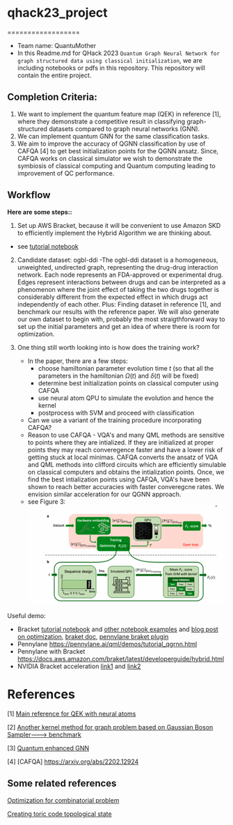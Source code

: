 # qhack23_project
==================
 - Team name: QuantuMother
 - In this Readme.md for QHack 2023 `Quantum Graph Neural Network for graph structured data using classical initialization`, we are including notebooks or pdfs in this repository. This repository will contain the entire project.

## Completion Criteria:

1. We want to implement the quantum feature map (QEK) in reference [1], where they demonstrate a competitive result in classifying graph-structured datasets compared to graph neural networks (GNN). 
2. We can implement quantum GNN for the same classification tasks.
3. We aim to improve the accuracy of QGNN classification by use of CAFQA [4] to get best initialization points for the QGNN ansatz. Since, CAFQA works on classical simulator we wish to demonstrate the symbiosis of classical computing and Quantum computing leading to improvement of QC performance.

## Workflow

**Here are some steps::**
1. Set up AWS Bracket, because it will be convenient to use Amazon SKD to efficiently implement the Hybrid Algorithm we are thinking about. 
 - see [tutorial notebook](tutorialAWS.ipynb)
2. Candidate dataset: ogbl-ddi 
-The ogbl-ddi dataset is a homogeneous, unweighted, undirected graph, representing the drug-drug interaction network. Each node represents an FDA-approved or experimental drug. Edges represent interactions between drugs and can be interpreted as a phenomenon where the joint effect of taking the two drugs together is considerably different from the expected effect in which drugs act independently of each other.
Plus: Finding dataset in reference [1], and benchmark our results with the reference paper. We will also generate our own dataset to begin with, probably the most straigthforward way to set up the initial parameters and get an idea of where there is room for optimization. 
    
3. One thing still worth looking into is how does the training work? 

    - In the paper, there are a few steps:
        - choose hamiltonian parameter evolution time $t$ (so that all the parameters in the hamiltonian $\Omega(t)$ and $\delta(t)$ will be fixed)
        - determine best initialization points on classical computer using CAFQA
        - use neural atom QPU to simulate the evolution and hence the kernel
        - postprocess with SVM and proceed with classification
    - Can we use a variant of the training procedure incorporating CAFQA?
    - Reason to use CAFQA - VQA's and many QML methods are sensitive to points where they are intialized. If they are initialized at proper points they may reach converegence faster and have a lower risk of getting stuck at local minimas. CAFQA converts the ansatz of VQA and QML methods into clifford circuits which are efficiently simulable on classical computers and obtains the intialization points. Once, we find the best intialization points using CAFQA, VQA's have been shown to reach better accuracies with faster converegcne rates. We envision similar acceleration for our QGNN approach.
    - see Figure 3: ![diagram](training_diagram.png)

Useful demo:
 - Bracket [tutorial notebook](https://docs.aws.amazon.com/braket/latest/developerguide/braket-get-started-hello-ahs.html#braket-get-started-analyzing-simulator-results) and [other notebook examples](https://github.com/aws/amazon-braket-examples/tree/main/examples/analog_hamiltonian_simulation) and [blog post on optimization](https://aws.amazon.com/blogs/quantum-computing/optimization-with-rydberg-atom-based-quantum-processor/), [braket doc](https://amazon-braket-sdk-python.readthedocs.io/en/latest/), [pennylane braket plugin](https://amazon-braket-pennylane-plugin-python.readthedocs.io/en/latest/)
 - Pennylane https://pennylane.ai/qml/demos/tutorial_qgrnn.html
 - Pennylane with Bracket https://docs.aws.amazon.com/braket/latest/developerguide/hybrid.html
 - NVIDIA Bracket acceleration [link1](https://aws.amazon.com/blogs/quantum-computing/accelerate-your-simulations-of-hybrid-quantum-algorithms-on-amazon-braket-with-nvidia-cuquantum-and-pennylane/) and [link2](https://github.com/aws/amazon-braket-examples/blob/main/examples/hybrid_jobs/5_Parallelize_training_for_QML/Parallelize_training_for_QML.ipynb)

 
# References

[1] [Main reference for QEK with neural atoms](https://arxiv.org/pdf/2211.16337.pdf)

[2] [Another kernel method for graph problem based on  Gaussian Boson Sampler---> benchmark](https://arxiv.org/pdf/1905.12646.pdf)

[3] [Quantum enhanced GNN](https://arxiv.org/pdf/2210.10610.pdf)

[4] [CAFQA] https://arxiv.org/abs/2202.12924

## Some related references

[Optimization for combinatorial problem](https://arxiv.org/abs/2202.09372)

[Creating toric code topological state](https://arxiv.org/pdf/2112.03923.pdf)



